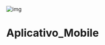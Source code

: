 ![img](https://logodownload.org/wp-content/uploads/2014/09/google-logo-0-2048x2048.png)
# Aplicativo_Mobile
